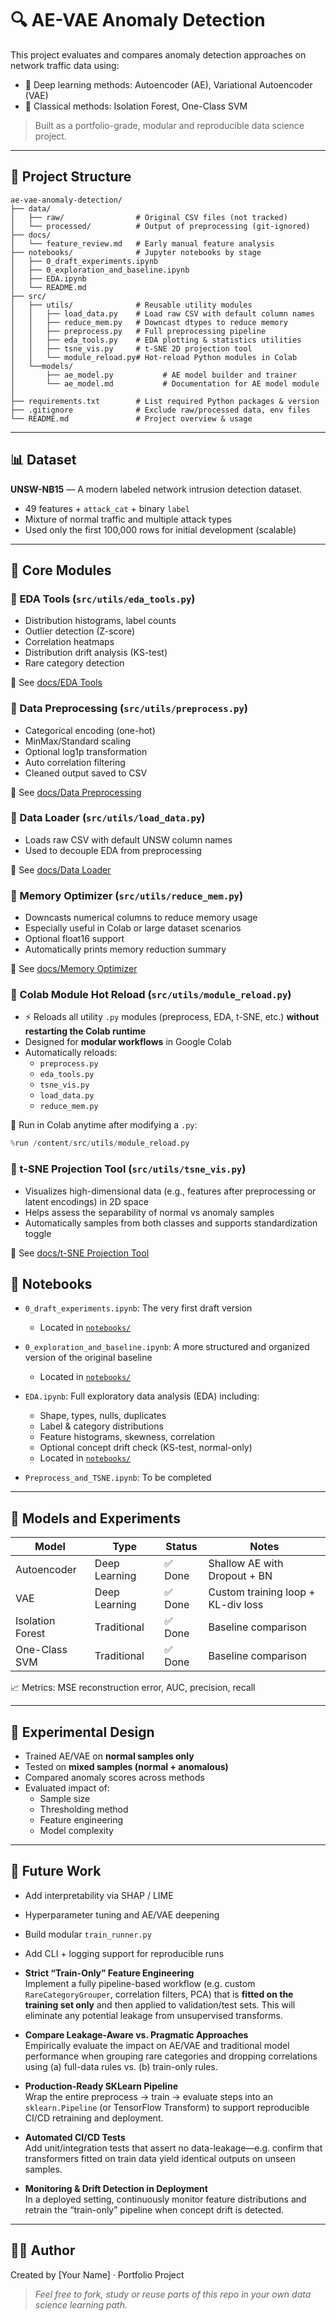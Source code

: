 # 🔍 AE-VAE Anomaly Detection

This project evaluates and compares anomaly detection approaches on network traffic data using:

- 🧠 Deep learning methods: Autoencoder (AE), Variational Autoencoder (VAE)
- 🧪 Classical methods: Isolation Forest, One-Class SVM

> Built as a portfolio-grade, modular and reproducible data science project.

---

## 📁 Project Structure

```
ae-vae-anomaly-detection/
├── data/
│   ├── raw/                # Original CSV files (not tracked)
│   └── processed/          # Output of preprocessing (git-ignored)
├── docs/
│   └── feature_review.md   # Early manual feature analysis
├── notebooks/              # Jupyter notebooks by stage
│   ├── 0_draft_experiments.ipynb
│   ├── 0_exploration_and_baseline.ipynb
│   ├── EDA.ipynb
│   └── README.md
├── src/
│   ├── utils/              # Reusable utility modules
│   │   ├── load_data.py    # Load raw CSV with default column names
│   │   ├── reduce_mem.py   # Downcast dtypes to reduce memory
│   │   ├── preprocess.py   # Full preprocessing pipeline
│   │   ├── eda_tools.py    # EDA plotting & statistics utilities
│   │   ├── tsne_vis.py     # t-SNE 2D projection tool
│   │   └── module_reload.py# Hot-reload Python modules in Colab
│   └──models/
│       ├── ae_model.py           # AE model builder and trainer
│       └── ae_model.md           # Documentation for AE model module
│
├── requirements.txt        # List required Python packages & version
├── .gitignore              # Exclude raw/processed data, env files
└── README.md               # Project overview & usage
```

---

## 📊 Dataset

**UNSW-NB15** — A modern labeled network intrusion detection dataset.

- 49 features + `attack_cat` + binary `label`
- Mixture of normal traffic and multiple attack types
- Used only the first 100,000 rows for initial development (scalable)

---

## 🧰 Core Modules

### 🔹 EDA Tools (`src/utils/eda_tools.py`)

- Distribution histograms, label counts
- Outlier detection (Z-score)
- Correlation heatmaps
- Distribution drift analysis (KS-test)
- Rare category detection

📘 See [docs/EDA Tools](src/utils/eda_tools.md)

### 🔹 Data Preprocessing (`src/utils/preprocess.py`)

- Categorical encoding (one-hot)
- MinMax/Standard scaling
- Optional log1p transformation
- Auto correlation filtering
- Cleaned output saved to CSV

📘 See [docs/Data Preprocessing](src/utils/preprocess.md)

### 🔹 Data Loader (`src/utils/load_data.py`)

- Loads raw CSV with default UNSW column names
- Used to decouple EDA from preprocessing

📘 See [docs/Data Loader](src/utils/load_data.md)

### 🔹 Memory Optimizer (`src/utils/reduce_mem.py`)

- Downcasts numerical columns to reduce memory usage
- Especially useful in Colab or large dataset scenarios
- Optional float16 support
- Automatically prints memory reduction summary

📘 See [docs/Memory Optimizer](src/utils/reduce_mem.md)


### 🔹 Colab Module Hot Reload (`src/utils/module_reload.py`)

- ⚡ Reloads all utility `.py` modules (preprocess, EDA, t-SNE, etc.) **without restarting the Colab runtime**
- Designed for **modular workflows** in Google Colab
- Automatically reloads:
  - `preprocess.py`
  - `eda_tools.py`
  - `tsne_vis.py`
  - `load_data.py`
  - `reduce_mem.py`

🧪 Run in Colab anytime after modifying a `.py`:

```python
%run /content/src/utils/module_reload.py
```

### 🔹 t-SNE Projection Tool (`src/utils/tsne_vis.py`)

- Visualizes high-dimensional data (e.g., features after preprocessing or latent encodings) in 2D space
- Helps assess the separability of normal vs anomaly samples
- Automatically samples from both classes and supports standardization toggle

📘 See [docs/t-SNE Projection Tool](src/utils/tsne_vis.md)

## 📓 Notebooks

- `0_draft_experiments.ipynb`: The very first draft version  
  - Located in [`notebooks/`](notebooks/)

- `0_exploration_and_baseline.ipynb`: A more structured and organized version of the original baseline
  - Located in [`notebooks/`](notebooks/)

- `EDA.ipynb`: Full exploratory data analysis (EDA) including:
  - Shape, types, nulls, duplicates
  - Label & category distributions
  - Feature histograms, skewness, correlation
  - Optional concept drift check (KS-test, normal-only)
  - Located in [`notebooks/`](notebooks/)

- `Preprocess_and_TSNE.ipynb`: To be completed


---

## 🔬 Models and Experiments

| Model            | Type         | Status  | Notes                                   |
|------------------|--------------|---------|-----------------------------------------|
| Autoencoder      | Deep Learning | ✅ Done | Shallow AE with Dropout + BN            |
| VAE              | Deep Learning | ✅ Done | Custom training loop + KL-div loss      |
| Isolation Forest | Traditional  | ✅ Done | Baseline comparison                      |
| One-Class SVM    | Traditional  | ✅ Done | Baseline comparison                      |

📈 Metrics: MSE reconstruction error, AUC, precision, recall

---

## 🧪 Experimental Design

- Trained AE/VAE on **normal samples only**
- Tested on **mixed samples (normal + anomalous)**
- Compared anomaly scores across methods
- Evaluated impact of:
  - Sample size
  - Thresholding method
  - Feature engineering
  - Model complexity

---


## 🔭 Future Work
- Add interpretability via SHAP / LIME
- Hyperparameter tuning and AE/VAE deepening
- Build modular `train_runner.py`
- Add CLI + logging support for reproducible runs
- **Strict “Train-Only” Feature Engineering**  
  Implement a fully pipeline-based workflow (e.g. custom `RareCategoryGrouper`, correlation filters, PCA) that is **fitted on the training set only** and then applied to validation/test sets. This will eliminate any potential leakage from unsupervised transforms.

- **Compare Leakage-Aware vs. Pragmatic Approaches**  
  Empirically evaluate the impact on AE/VAE and traditional model performance when grouping rare categories and dropping correlations using (a) full-data rules vs. (b) train-only rules.

- **Production-Ready SKLearn Pipeline**  
  Wrap the entire preprocess → train → evaluate steps into an `sklearn.Pipeline` (or TensorFlow Transform) to support reproducible CI/CD retraining and deployment.

- **Automated CI/CD Tests**  
  Add unit/integration tests that assert no data-leakage—e.g. confirm that transformers fitted on train data yield identical outputs on unseen samples.

- **Monitoring & Drift Detection in Deployment**  
  In a deployed setting, continuously monitor feature distributions and retrain the “train-only” pipeline when concept drift is detected.


---

## 👩‍💻 Author

Created by [Your Name] · Portfolio Project  
> *Feel free to fork, study or reuse parts of this repo in your own data science learning path.*